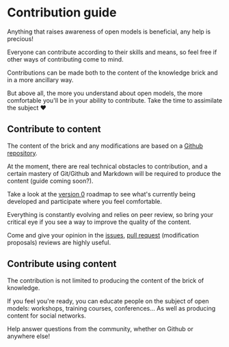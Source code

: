 # Contribution guide

Anything that raises awareness of open models is beneficial, any help is precious!

Everyone can contribute according to their skills and means, so feel free if other ways of contributing come to mind.

Contributions can be made both to the content of the knowledge brick and in a more ancillary way.

But above all, the more you understand about open models, the more comfortable you'll be in your ability to contribute. Take the time to assimilate the subject ❤️

## Contribute to content

The content of the brick and any modifications are based on a [Github repository](https://github.com/Open-Models/Brique).

At the moment, there are real technical obstacles to contribution, and a certain mastery of Git/Github and Markdown will be required to produce the content (guide coming soon?).

Take a look at the [version 0](https://github.com/Open-Models/Brique/projects/1) roadmap to see what's currently being developed and participate where you feel comfortable.

Everything is constantly evolving and relies on peer review, so bring your critical eye if you see a way to improve the quality of the content.

Come and give your opinion in the [issues](https://github.com/Open-Models/Brique/issues), [pull request](https://github.com/Open-Models/Brique/pulls) (modification proposals) reviews are highly useful.

## Contribute using content

The contribution is not limited to producing the content of the brick of knowledge.

If you feel you're ready, you can educate people on the subject of open models: workshops, training courses, conferences... As well as producing content for social networks.

Help answer questions from the community, whether on Github or anywhere else!

